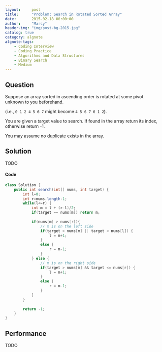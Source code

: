 ```yaml
---
layout:     post
title:      "Problem: Search in Rotated Sorted Array"
date:       2015-02-18 00:00:00
author:     "Marcy"
header-img: "img/post-bg-2015.jpg"
catalog: true
category: algnote
algnote-tags:
    - Coding Interview
    - Coding Practice
    - Algorithms and Data Structures
    - Binary Search
    - Medium
---
```


## Question

Suppose an array sorted in ascending order is rotated at some pivot unknown to you beforehand.

(i.e., `0 1 2 4 5 6 7` might become `4 5 6 7 0 1 2`).

You are given a target value to search. If found in the array return its index, otherwise return -1.

You may assume no duplicate exists in the array.

## Solution
TODO

#### Code
```java
class Solution {
    public int search(int[] nums, int target) {
        int l=0;
        int r=nums.length-1;
        while(l<=r) {
            int m = l + (r-l)/2;
            if(target == nums[m]) return m;
            
            if(nums[m] > nums[r]){
                // m is on the left side
                if(target > nums[m] || target < nums[l]) {
                    l = m+1;
                }
                else {
                    r = m-1;
                }
            } else {
                // m is on the right side
                if(target > nums[m] && target <= nums[r]) {
                    l = m+1;
                }
                else {
                    r = m-1;
                }
            }
        }
        
        return -1;
    }
}
```

## Performance
TODO
